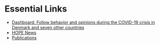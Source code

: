 # Essential Links

 - [Dashboard: Follow behavior and opinions during the COVID-19 crisis in Denmark and seven other countries](https://hope-project.dk/dashboard/)
 - [HOPE News](/#/news)
 - [Publications](/#/publications)
